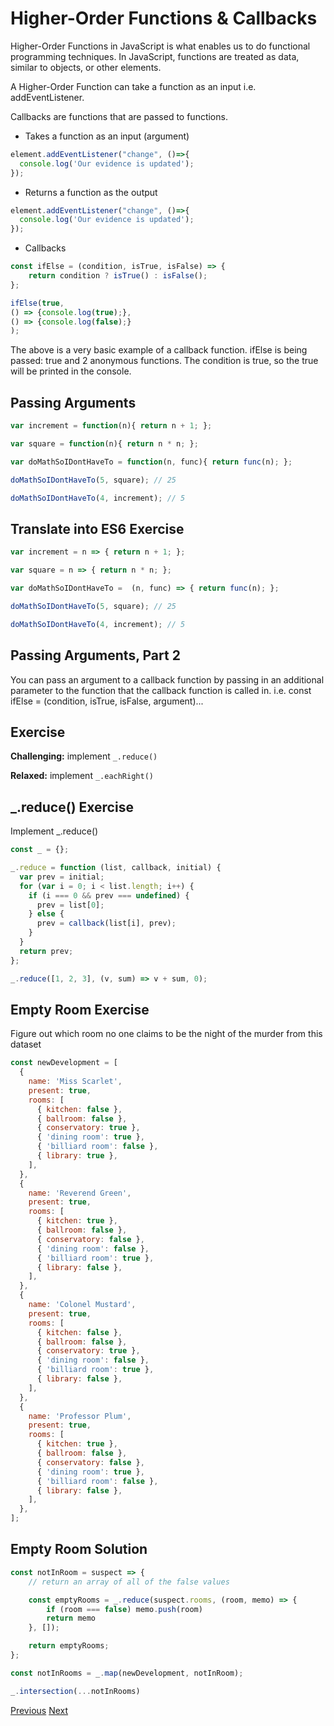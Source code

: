 # Higher-Order Functions & Callbacks

Higher-Order Functions in JavaScript is what enables us to do functional programming techniques. In JavaScript, functions are treated as data, similar to objects, or other elements.

A Higher-Order Function can take a function as an input i.e. addEventListener.

Callbacks are functions that are passed to functions.

- Takes a function as an input (argument)

```js
element.addEventListener("change", ()=>{
  console.log('Our evidence is updated');
});
```

- Returns a function as the output

```js
element.addEventListener("change", ()=>{
  console.log('Our evidence is updated');
});
```

- Callbacks

```js
const ifElse = (condition, isTrue, isFalse) => {
    return condition ? isTrue() : isFalse();
};

ifElse(true,
() => {console.log(true);},
() => {console.log(false);}
);
```

The above is a very basic example of a callback function. ifElse is being passed: true and 2 anonymous functions. The condition is true, so the true will be printed in the console.

## Passing Arguments

```js
var increment = function(n){ return n + 1; };

var square = function(n){ return n * n; };

var doMathSoIDontHaveTo = function(n, func){ return func(n); };

doMathSoIDontHaveTo(5, square); // 25

doMathSoIDontHaveTo(4, increment); // 5
```

## Translate into ES6 Exercise

```js
var increment = n => { return n + 1; };

var square = n => { return n * n; };

var doMathSoIDontHaveTo =  (n, func) => { return func(n); };

doMathSoIDontHaveTo(5, square); // 25

doMathSoIDontHaveTo(4, increment); // 5
```

## Passing Arguments, Part 2

You can pass an argument to a callback function by passing in an additional parameter to the function that the callback function is called in. i.e. const ifElse = (condition, isTrue, isFalse, argument)...

## Exercise

**Challenging:** implement `_.reduce()`

**Relaxed:** implement `_.eachRight()`

## _.reduce() Exercise

Implement _.reduce()

```js
const _ = {};

_.reduce = function (list, callback, initial) {
  var prev = initial;
  for (var i = 0; i < list.length; i++) {
    if (i === 0 && prev === undefined) {
      prev = list[0];
    } else {
      prev = callback(list[i], prev);
    }
  }
  return prev;
};

_.reduce([1, 2, 3], (v, sum) => v + sum, 0);
```

## Empty Room Exercise

Figure out which room no one claims to be the night of the murder from this dataset

```js
const newDevelopment = [
  {
    name: 'Miss Scarlet',
    present: true,
    rooms: [
      { kitchen: false },
      { ballroom: false },
      { conservatory: true },
      { 'dining room': true },
      { 'billiard room': false },
      { library: true },
    ],
  },
  {
    name: 'Reverend Green',
    present: true,
    rooms: [
      { kitchen: true },
      { ballroom: false },
      { conservatory: false },
      { 'dining room': false },
      { 'billiard room': true },
      { library: false },
    ],
  },
  {
    name: 'Colonel Mustard',
    present: true,
    rooms: [
      { kitchen: false },
      { ballroom: false },
      { conservatory: true },
      { 'dining room': false },
      { 'billiard room': true },
      { library: false },
    ],
  },
  {
    name: 'Professor Plum',
    present: true,
    rooms: [
      { kitchen: true },
      { ballroom: false },
      { conservatory: false },
      { 'dining room': true },
      { 'billiard room': false },
      { library: false },
    ],
  },
];
```

## Empty Room Solution

```js
const notInRoom = suspect => {
    // return an array of all of the false values

    const emptyRooms = _.reduce(suspect.rooms, (room, memo) => {
        if (room === false) memo.push(room)
        return memo
    }, []);

    return emptyRooms;
};

const notInRooms = _.map(newDevelopment, notInRoom);

_.intersection(...notInRooms)
```

[Previous](08.scope.md)
[Next](10.functional-utilities.md)
